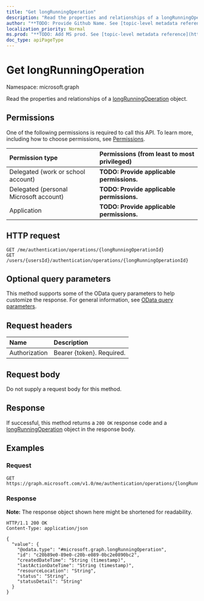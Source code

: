 ```yaml
---
title: "Get longRunningOperation"
description: "Read the properties and relationships of a longRunningOperation object."
author: "**TODO: Provide Github Name. See [topic-level metadata reference](https://msgo.azurewebsites.net/add/document/guidelines/metadata.html#topic-level-metadata)**"
localization_priority: Normal
ms.prod: "**TODO: Add MS prod. See [topic-level metadata reference](https://msgo.azurewebsites.net/add/document/guidelines/metadata.html#topic-level-metadata)**"
doc_type: apiPageType
---
```


# Get longRunningOperation
Namespace: microsoft.graph



Read the properties and relationships of a [longRunningOperation](../resources/longrunningoperation.md) object.

## Permissions
One of the following permissions is required to call this API. To learn more, including how to choose permissions, see [Permissions](/graph/permissions-reference).

|Permission type|Permissions (from least to most privileged)|
|:---|:---|
|Delegated (work or school account)|**TODO: Provide applicable permissions.**|
|Delegated (personal Microsoft account)|**TODO: Provide applicable permissions.**|
|Application|**TODO: Provide applicable permissions.**|

## HTTP request

<!-- {
  "blockType": "ignored"
}
-->
``` http
GET /me/authentication/operations/{longRunningOperationId}
GET /users/{usersId}/authentication/operations/{longRunningOperationId}
```

## Optional query parameters
This method supports some of the OData query parameters to help customize the response. For general information, see [OData query parameters](/graph/query-parameters).

## Request headers
|Name|Description|
|:---|:---|
|Authorization|Bearer {token}. Required.|

## Request body
Do not supply a request body for this method.

## Response

If successful, this method returns a `200 OK` response code and a [longRunningOperation](../resources/longrunningoperation.md) object in the response body.

## Examples

### Request
<!-- {
  "blockType": "request",
  "name": "get_longrunningoperation"
}
-->
``` http
GET https://graph.microsoft.com/v1.0/me/authentication/operations/{longRunningOperationId}
```


### Response
**Note:** The response object shown here might be shortened for readability.
<!-- {
  "blockType": "response",
  "truncated": true,
  "@odata.type": "microsoft.graph.longRunningOperation"
}
-->
``` http
HTTP/1.1 200 OK
Content-Type: application/json

{
  "value": {
    "@odata.type": "#microsoft.graph.longRunningOperation",
    "id": "c20b89e0-89e0-c20b-e089-0bc2e0890bc2",
    "createdDateTime": "String (timestamp)",
    "lastActionDateTime": "String (timestamp)",
    "resourceLocation": "String",
    "status": "String",
    "statusDetail": "String"
  }
}
```

